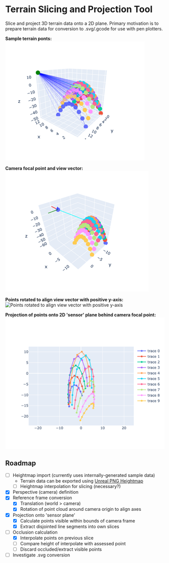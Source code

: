 # Terrain Slicing and Projection Tool

Slice and project 3D terrain data onto a 2D plane. Primary motivation is to prepare terrain data for conversion to .svg/.gcode for use with pen plotters.

**Sample terrain ponts:**
![Sample terrain](img/sample_terrain-w.png)

**Camera focal point and view vector:**
![Camera focal point and view vector](img/sample_terrain-vp-mean_vector.png)

**Points rotated to align view vector with positive y-axis:**
![Points rotated to align view vector with positive y-axis](img/sample_terrain-rotated_ref_frame.pn)

**Projection of points onto 2D 'sensor' plane behind camera focal point:**
![Projection of points onto 2D 'sensor' plane behind camera focal point](img/sample_terrain-projected.png)

## Roadmap

- [ ] Heightmap import (currently uses internally-generated sample data)
  - Terrain data can be exported using [Unreal PNG Heightmap](https://manticorp.github.io/unrealheightmap/index.html#latitude/35.02746615625006/longitude/-111.02285385131836/zoom/13/outputzoom/15/width/505/height/505)
  - [ ] Heightmap interpolation for slicing (necessary?)
- [x] Perspective (camera) definition
- [x] Reference frame conversion
  - [x] Translation (world > camera)
  - [x] Rotation of point cloud around camera origin to align axes
- [x] Projection onto 'sensor plane'
  - [x] Calculate points visible within bounds of camera frame
  - [x] Extract disjointed line segments into own slices
- [ ] Occlusion calculation
  - [x] Interpolate points on previous slice
  - [ ] Compare height of interpolate with assessed point
  - [ ] Discard occluded/extract visible points
- [ ] Investigate .svg conversion
